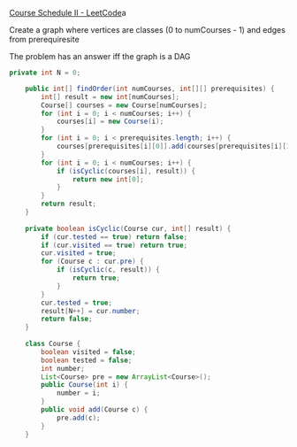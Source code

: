 [Course Schedule II - LeetCode](https://leetcode.com/problems/course-schedule-ii/description/)a

Create a graph where vertices are classes (0 to numCourses - 1) and edges from prerequiresite 

The problem has an answer iff the graph is a DAG

```java
private int N = 0;

    public int[] findOrder(int numCourses, int[][] prerequisites) {
        int[] result = new int[numCourses];
        Course[] courses = new Course[numCourses];
        for (int i = 0; i < numCourses; i++) {
            courses[i] = new Course(i);
        }
        for (int i = 0; i < prerequisites.length; i++) {
            courses[prerequisites[i][0]].add(courses[prerequisites[i][1]]);
        }
        for (int i = 0; i < numCourses; i++) {
            if (isCyclic(courses[i], result)) {
                return new int[0];
            }
        }
        return result;
    }
    
    private boolean isCyclic(Course cur, int[] result) {
        if (cur.tested == true) return false;
        if (cur.visited == true) return true;
        cur.visited = true;
        for (Course c : cur.pre) {
            if (isCyclic(c, result)) {
                return true;
            }
        }
        cur.tested = true;
        result[N++] = cur.number;
        return false;
    }
    
    class Course {
        boolean visited = false;
        boolean tested = false;
        int number;
        List<Course> pre = new ArrayList<Course>();
        public Course(int i) {
            number = i;
        }
        public void add(Course c) {
            pre.add(c);
        }
    }
```